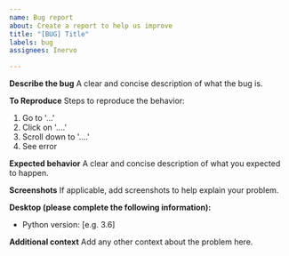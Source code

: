 ```yaml
---
name: Bug report
about: Create a report to help us improve
title: "[BUG] Title"
labels: bug
assignees: Inervo

---
```


**Describe the bug**
A clear and concise description of what the bug is.

**To Reproduce**
Steps to reproduce the behavior:
1. Go to '...'
2. Click on '....'
3. Scroll down to '....'
4. See error

**Expected behavior**
A clear and concise description of what you expected to happen.

**Screenshots**
If applicable, add screenshots to help explain your problem.

**Desktop (please complete the following information):**
 - Python version: [e.g. 3.6]

**Additional context**
Add any other context about the problem here.
